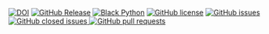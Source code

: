 [![DOI](https://zenodo.org/badge/DOI/10.5281/zenodo.10211531.svg)](https://doi.org/10.5281/zenodo.14014887)
[![GitHub Release](https://img.shields.io/badge/release-v1.0.1.1-blue)](https://github.com/SE-vrs-organization/slash-backend)
[![Black Python](https://github.com/SE-vrs-organization/slash-backend/actions/workflows/blackformatting.yml/badge.svg)](https://github.com/SE-vrs-organization/slash-backend/actions/workflows/blackformatting.yml)
[![GitHub license](https://img.shields.io/github/license/SE-vrs-organization/slash-backend)](https://github.com/SE-vrs-organization/slash-backend/blob/main/License.md)
<a href="https://github.com/SE-vrs-organization/slash-backend/issues"><img alt="GitHub issues" src="https://img.shields.io/github/issues/SE-vrs-organization/slash-backend"></a>
<a href="https://github.com/SE-vrs-organization/slash-backend/issues"><img alt="GitHub closed issues" src="https://img.shields.io/github/issues-closed/SE-vrs-organization/slash-backend">
<a href="https://github.com/SE-vrs-organization/slash-backend/pulls"><img alt="GitHub pull requests" src="https://img.shields.io/github/issues-pr/SE-vrs-organization/slash-backend">
